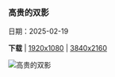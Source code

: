 ### 高贵的双影

日期：2025-02-19

**下载**  |  [1920x1080](https://cn.bing.com/th?id=OHR.CanadaDeer_ZH-CN0631345798_1920x1080.jpg)  |  [3840x2160](https://cn.bing.com/th?id=OHR.CanadaDeer_ZH-CN0631345798_UHD.jpg)

![高贵的双影](https://cn.bing.com/th?id=OHR.CanadaDeer_ZH-CN0631345798_1920x1080.jpg "马鹿，加拿大 (© Delbars/Getty Images)")

